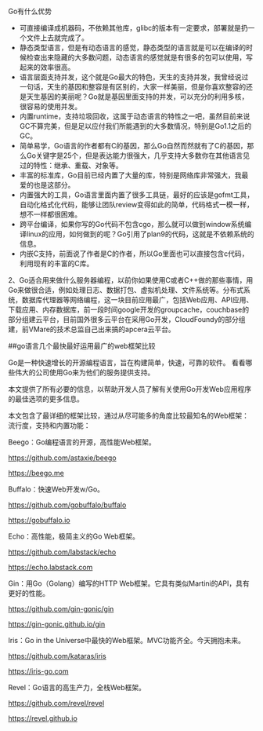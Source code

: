 #

Go有什么优势

* 可直接编译成机器码，不依赖其他库，glibc的版本有一定要求，部署就是扔一个文件上去就完成了。
* 静态类型语言，但是有动态语言的感觉，静态类型的语言就是可以在编译的时候检查出来隐藏的大多数问题，动态语言的感觉就是有很多的包可以使用，写起来的效率很高。
* 语言层面支持并发，这个就是Go最大的特色，天生的支持并发，我曾经说过一句话，天生的基因和整容是有区别的，大家一样美丽，但是你喜欢整容的还是天生基因的美丽呢？Go就是基因里面支持的并发，可以充分的利用多核，很容易的使用并发。
* 内置runtime，支持垃圾回收，这属于动态语言的特性之一吧，虽然目前来说GC不算完美，但是足以应付我们所能遇到的大多数情况，特别是Go1.1之后的GC。
* 简单易学，Go语言的作者都有C的基因，那么Go自然而然就有了C的基因，那么Go关键字是25个，但是表达能力很强大，几乎支持大多数你在其他语言见过的特性：继承、重载、对象等。
* 丰富的标准库，Go目前已经内置了大量的库，特别是网络库非常强大，我最爱的也是这部分。
* 内置强大的工具，Go语言里面内置了很多工具链，最好的应该是gofmt工具，自动化格式化代码，能够让团队review变得如此的简单，代码格式一模一样，想不一样都很困难。
* 跨平台编译，如果你写的Go代码不包含cgo，那么就可以做到window系统编译linux的应用，如何做到的呢？Go引用了plan9的代码，这就是不依赖系统的信息。
* 内嵌C支持，前面说了作者是C的作者，所以Go里面也可以直接包含c代码，利用现有的丰富的C库。

2、Go适合用来做什么服务器编程，以前你如果使用C或者C++做的那些事情，用Go来做很合适，例如处理日志、数据打包、虚拟机处理、文件系统等。分布式系统，数据库代理器等网络编程，这一块目前应用最广，包括Web应用、API应用、下载应用、内存数据库，前一段时间google开发的groupcache，couchbase的部分组建云平台，目前国外很多云平台在采用Go开发，CloudFoundy的部分组建，前VMare的技术总监自己出来搞的apcera云平台。




##go语言几个最快最好运用最广的web框架比较

Go是一种快速增长的开源编程语言，旨在构建简单，快速，可靠的软件。 看看哪些伟大的公司使用Go来为他们的服务提供支持。

本文提供了所有必要的信息，以帮助开发人员了解有关使用Go开发Web应用程序的最佳选项的更多信息。

本文包含了最详细的框架比较，通过从尽可能多的角度比较最知名的Web框架：流行度，支持和内置功能：

Beego：Go编程语言的开源，高性能Web框架。

https://github.com/astaxie/beego

https://beego.me

Buffalo：快速Web开发w/Go。

https://github.com/gobuffalo/buffalo

https://gobuffalo.io

Echo：高性能，极简主义的Go Web框架。

https://github.com/labstack/echo

https://echo.labstack.com

Gin：用Go（Golang）编写的HTTP Web框架。它具有类似Martini的API，具有更好的性能。

https://github.com/gin-gonic/gin

https://gin-gonic.github.io/gin

Iris：Go in the Universe中最快的Web框架。MVC功能齐全。今天拥抱未来。

https://github.com/kataras/iris

https://iris-go.com

Revel：Go语言的高生产力，全栈Web框架。

https://github.com/revel/revel

https://revel.github.io
